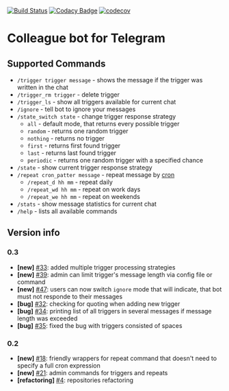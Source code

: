 [![Build Status](https://travis-ci.org/ustits/ColleagueBot.svg?branch=develop)](https://travis-ci.org/ustits/ColleagueBot)
[![Codacy Badge](https://api.codacy.com/project/badge/Grade/a8b489aca8ac426089f64ba35de99bda)](https://www.codacy.com/app/ustits/ColleagueBot?utm_source=github.com&amp;utm_medium=referral&amp;utm_content=ustits/ColleagueBot&amp;utm_campaign=Badge_Grade)
[![codecov](https://codecov.io/gh/ustits/ColleagueBot/branch/develop/graph/badge.svg)](https://codecov.io/gh/ustits/ColleagueBot)

# Colleague bot for Telegram

## Supported Commands

* `/trigger trigger message` - shows the message if the trigger was written in the chat
* `/trigger_rm trigger` - delete trigger
* `/trigger_ls` - show all triggers available for current chat
* `/ignore` - tell bot to ignore your messages
* `/state_switch state` - change trigger response strategy
  * `all` - default mode, that returns every possible trigger
  * `random` - returns one random trigger
  * `nothing` - returns no trigger
  * `first` - returns first found trigger
  * `last` - returns last found trigger
  * `periodic` - returns one random trigger with a specified chance
* `/state` - show current trigger response strategy
* `/repeat cron_patter message` - repeat message by [cron](http://www.quartz-scheduler.org/documentation/quartz-2.x/tutorials/crontrigger.html)
  * `/repeat_d hh mm` - repeat daily
  * `/repeat_wd hh mm` - repeat on work days
  * `/repeat_we hh mm` - repeat on weekends
* `/stats` - show message statistics for current chat
* `/help` - lists all available commands

## Version info

### 0.3

* **[new]** [#33](https://github.com/ustits/ColleagueBot/issues/33): 
added multiple trigger processing strategies
* **[new]** [#39](https://github.com/ustits/ColleagueBot/issues/39):
admin can limit trigger's message length via config file or command
* **[new]** [#47](https://github.com/ustits/ColleagueBot/issues/47):
users can now switch `ignore` mode that will indicate, that bot must not responde
to their messages
* **[bug]** [#32](https://github.com/ustits/ColleagueBot/issues/32):
checking for quoting when adding new trigger
* **[bug]** [#34](https://github.com/ustits/ColleagueBot/issues/34):
printing list of all triggers in several messages if message length was exceeded
* **[bug]** [#35](https://github.com/ustits/ColleagueBot/issues/35):
fixed the bug with triggers consisted of spaces

### 0.2

* **[new]** [#18](https://github.com/ustits/ColleagueBot/issues/18): 
friendly wrappers for repeat command that doesn't need to specify a full 
cron expression
* **[new]** [#21](https://github.com/ustits/ColleagueBot/issues/21): 
admin commands for triggers and repeats
* **[refactoring]** [#4](https://github.com/ustits/ColleagueBot/issues/4): 
repositories refactoring

